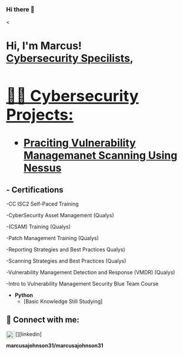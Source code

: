 ### Hi there 👋

<<h1>Hi, I'm Marcus! <br/><a href="https://github.com/marcusajohnson31">Cybersecurity Specilists</a>, <a href="https://www.linkedin.com/in/marcus-johnson-a228baba//">

<h2>👨‍💻 Cybersecurity Projects:</h2>

 - [Praciting Vulnerability Managemanet Scanning Using Nessus](https://github.com/marcusajohnson31/Nessus-Vulnerability-Scan.git)

<h2> - Certifications</h2>

-CC ISC2 Self-Paced Training

-CyberSecurity Asset Management (Qualys)

-(CSAM) Training (Qualys)

-Patch Management Training (Qualys)

-Reporting Strategies and Best Practices Qualys)

-Scanning Strategies and Best Practices (Qualys)

-Vulnerability Management Detection and Response (VMDR) (Qualys)

-Intro to Vulnerability Management Security Blue Team Course

- <b>Python</b>
  - [Basic Knowledge Still Studying]



<h2> 🤳 Connect with me:</h2>
[<img align="left" alt="MarcusJohnson | LinkedIn" width="22px" src="https://cdn.jsdelivr.net/npm/simple-icons@v3/icons/linkedin.svg" />][linkedin]

[linkedin]: https://linkedin.com/in/marcus-johnson-a228baba/



**marcusajohnson31/marcusajohnson31** 


